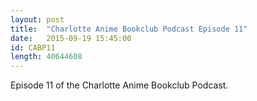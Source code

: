 ```yaml
---
layout: post
title:  "Charlotte Anime Bookclub Podcast Episode 11"
date:   2015-09-19 15:45:00
id: CABP11
length: 40644608
---
```


Episode 11 of the Charlotte Anime Bookclub Podcast.
